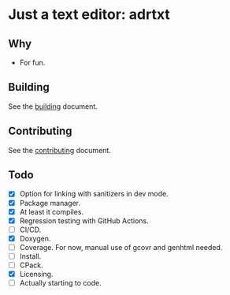 # Just a text editor: adrtxt

## Why

- For fun.

## Building

See the [building](BUILDING.md) document.

## Contributing

See the [contributing](CONTRIBUTING.md) document.

## Todo

- [x] Option for linking with sanitizers in dev mode.
- [x] Package manager.
- [x] At least it compiles.
- [x] Regression testing with GitHub Actions.
- [ ] CI/CD.
- [x] Doxygen.
- [ ] Coverage. For now, manual use of gcovr and genhtml needed.
- [ ] Install.
- [ ] CPack.
- [x] Licensing.
- [ ] Actually starting to code.
